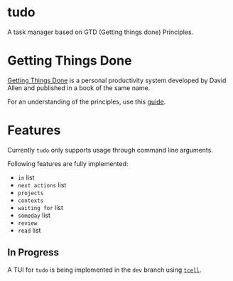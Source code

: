 # tudo

A task manager based on GTD (Getting things done) Principles.

# Getting Things Done

[Getting Things Done](https://gettingthingsdone.com/) is a personal productivity system developed by David Allen and published in a book of the same name.

For an understanding of the principles, use this [guide](https://hamberg.no/gtd/#readreview-folder).

# Features

Currently `tudo` only supports usage through command line arguments.

Following features are fully implemented:
- `in` list
- `next actions` list
- `projects`
- `contexts`
- `waiting for` list
- `someday` list
- `review`
- `read` list

## In Progress

A TUI for `tudo` is being implemented in the `dev` branch using [`tcell`](https://github.com/gdamore/tcell/tree/main).
